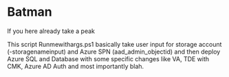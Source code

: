 # Batman
If you here already take a peak

This script Runmewithargs.ps1 basically take user input for storage account (-storagenameinput) and Azure SPN (aad_admin_objectid) and then deploy Azure SQL and Database with some 
specific changes like VA, TDE with CMK, Azure AD Auth and most importantly blah.
